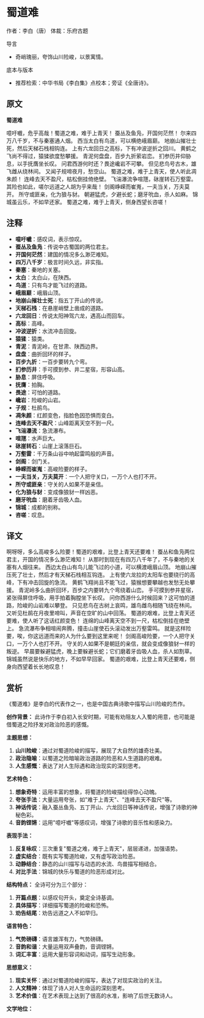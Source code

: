 <!--
 * @Author: ylmzfun ylmzfun@163.com
 * @Date: 2025-10-01 15:55:02
 * @LastEditors: ylmzfun ylmzfun@163.com
 * @LastEditTime: 2025-10-01 19:27:12
 * @FilePath: /诗词/诗词/唐诗/蜀道难.md
 * @Description: 这是默认设置,请设置`customMade`, 打开koroFileHeader查看配置 进行设置: https://github.com/OBKoro1/koro1FileHeader/wiki/%E9%85%8D%E7%BD%AE
-->
# 蜀道难

作者：李白（唐）
体裁：乐府古题

导言
- 奇峭瑰丽，夸饰山川险峻，以景寓情。

底本与版本
- 推荐检索：中华书局《李白集》点校本；旁证《全唐诗》。

## 原文

**蜀道难**

噫吁嚱，危乎高哉！蜀道之难，难于上青天！
蚕丛及鱼凫，开国何茫然！
尔来四万八千岁，不与秦塞通人烟。
西当太白有鸟道，可以横绝峨眉巅。
地崩山摧壮士死，然后天梯石栈相钩连。
上有六龙回日之高标，下有冲波逆折之回川。
黄鹤之飞尚不得过，猿猱欲度愁攀援。
青泥何盘盘，百步九折萦岩峦。
扪参历井仰胁息，以手抚膺坐长叹。
问君西游何时还？畏途巉岩不可攀。
但见悲鸟号古木，雄飞雌从绕林间。
又闻子规啼夜月，愁空山。
蜀道之难，难于上青天，使人听此凋朱颜！
连峰去天不盈尺，枯松倒挂倚绝壁。
飞湍瀑流争喧豗，砯崖转石万壑雷。
其险也如此，嗟尔远道之人胡为乎来哉！
剑阁峥嵘而崔嵬，一夫当关，万夫莫开。
所守或匪亲，化为狼与豺。
朝避猛虎，夕避长蛇；磨牙吮血，杀人如麻。
锦城虽云乐，不如早还家。
蜀道之难，难于上青天，侧身西望长咨嗟！

## 注释

- **噫吁嚱**：感叹词，表示惊叹。
- **蚕丛及鱼凫**：传说中古蜀国的两位君主。
- **开国何茫然**：建国的情况多么渺茫难知。
- **四万八千岁**：极言时间久远，非实指。
- **秦塞**：秦地的关塞。
- **太白**：太白山，在陕西。
- **鸟道**：只有鸟才能飞过的道路。
- **峨眉巅**：峨眉山顶。
- **地崩山摧壮士死**：指五丁开山的传说。
- **天梯石栈**：在悬崖峭壁上凿成的道路。
- **六龙回日**：传说太阳神驾六龙，遇高山而回车。
- **高标**：高峰。
- **冲波逆折**：水流冲击回旋。
- **猿猱**：猿类。
- **青泥**：青泥岭，在甘肃、陕西边界。
- **盘盘**：曲折回环的样子。
- **百步九折**：一百步要转九个弯。
- **扪参历井**：手可摸到参、井二星宿，形容山高。
- **胁息**：屏住呼吸。
- **抚膺**：拍胸。
- **畏途**：可怕的道路。
- **巉岩**：险峻的山岩。
- **子规**：杜鹃鸟。
- **凋朱颜**：红颜变色，指脸色因恐惧而变白。
- **连峰去天不盈尺**：山峰距离天空不到一尺。
- **飞湍瀑流**：急流瀑布。
- **喧豗**：水声巨大。
- **砯崖转石**：山崖上滚落巨石。
- **万壑雷**：千万条山谷中响起雷鸣般的声音。
- **剑阁**：剑门关。
- **峥嵘而崔嵬**：高峻险要的样子。
- **一夫当关，万夫莫开**：一个人把守关口，一万个人也打不开。
- **所守或匪亲**：守关的人如果不是亲信。
- **化为狼与豺**：变成像狼豺一样凶恶。
- **磨牙吮血**：磨着牙齿吸人血。
- **锦城**：成都的别称。
- **咨嗟**：叹息。

## 译文

啊呀呀，多么高峻多么险要！蜀道的艰难，比登上青天还要难！
蚕丛和鱼凫两位君主，开国的情况多么渺茫难知！
从那时到现在有四万八千年了，不与秦地的关塞有人烟往来。
西边太白山有鸟儿能飞过的小道，可以横渡峨眉山顶。
地崩山摧压死了壮士，然后才有天梯石栈相互钩连。
上有使六龙拉的太阳车也要绕行的高峰，下有冲击回旋的急流。
黄鹤飞翔尚且不能飞过，猿猴想要攀越也发愁无处攀援。
青泥岭多么曲折回环，百步之内要转九个弯绕着山峦。
手可摸到参井星宿，紧张得屏住呼吸，用手拍着胸膛坐下长叹。
问你西游什么时候回来？这可怕的道路，险峻的山岩难以攀登。
只见悲鸟在古树上哀鸣，雄鸟雌鸟相随飞绕在林间。
又听见杜鹃在月夜里啼叫，声音在空旷的山中回荡。
蜀道的艰难，比登上青天还要难，使人听了这话红颜变色！
连绵的山峰离天空不到一尺，枯松倒挂在绝壁上。
急流瀑布争相喧闹奔腾，撞击山崖使石头滚动发出万壑雷鸣。
就是这样险要，唉，你这远道而来的人为什么要到这里来呢！
剑阁高峻险要，一个人把守关口，一万个人也打不开。
守关的人如果不是朝廷的亲信，就会变成像狼豺一样的叛逆。
早晨要躲避猛虎，晚上要躲避长蛇；它们磨着牙齿吸人血，杀人如割草。
锦城虽然说是快乐的地方，不如早早回家。
蜀道的艰难，比登上青天还要难，侧身向西望着长长地叹息！

## 赏析

《蜀道难》是李白的代表作之一，也是中国古典诗歌中描写山川险峻的杰作。

**创作背景：**
此诗作于李白初入长安时期，可能有劝阻友人入蜀的用意，也可能是借蜀道之险抒发对政治险恶的感慨。

**主题思想：**
1. **山川险峻**：通过对蜀道险峻的描写，展现了大自然的雄奇壮美。
2. **政治隐喻**：以蜀道之险暗喻政治道路的险恶和人生道路的艰难。
3. **人生感慨**：表达了对人生际遇和政治现实的深刻思考。

**艺术特色：**
1. **想象奇特**：运用丰富的想象，将蜀道的险峻描绘得惊心动魄。
2. **夸张手法**：大量运用夸张，如"难于上青天"、"连峰去天不盈尺"等。
3. **神话传说**：融入蚕丛鱼凫、五丁开山、六龙回日等神话传说，增强了诗歌的神秘色彩。
4. **音韵铿锵**：运用"噫吁嚱"等感叹词，增强了诗歌的音乐性和感染力。

**表现手法：**
1. **反复咏叹**：三次重复"蜀道之难，难于上青天"，层层递进，加强语势。
2. **虚实结合**：既有实写蜀道险峻，又有虚写政治险恶。
3. **动静结合**：静态的山川描写与动态的水流、鸟兽描写相结合。
4. **对比手法**：锦城的快乐与蜀道的险恶形成对比。

**结构特点：**
全诗可分为三个部分：
1. **开篇点题**：以感叹句开头，奠定全诗基调。
2. **具体描写**：详细描写蜀道的险峻和恐怖。
3. **劝告结尾**：劝告远道之人不如早归。

**语言特色：**
1. **气势磅礴**：语言雄浑有力，气势磅礴。
2. **音韵和谐**：大量运用双声叠韵，音调铿锵。
3. **词汇丰富**：运用大量形容词和动词，描写生动形象。

**思想意义：**
1. **现实关怀**：通过对蜀道险峻的描写，表达了对现实政治的关注。
2. **人文精神**：体现了诗人对人生命运的深刻思考。
3. **艺术价值**：在艺术表现上达到了很高的水准，影响了后世无数诗人。

**文学地位：**
